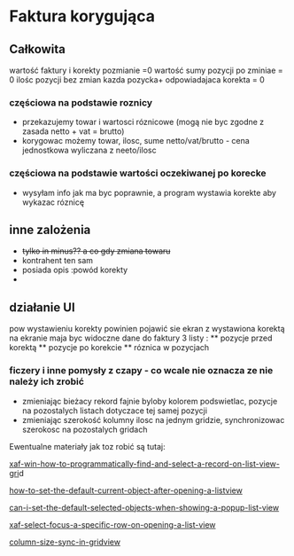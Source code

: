 # Faktura korygująca

## Całkowita
wartość faktury i korekty pozmianie =0
wartość sumy pozycji po zminiae = 0
ilośc pozycji bez zmian
kazda pozycka+ odpowiadajaca korekta = 0

### częściowa na podstawie roznicy
* przekazujemy towar i wartosci róznicowe (mogą nie byc zgodne z zasada netto + vat = brutto)
* korygowac możemy towar, ilosc, sume netto/vat/brutto - cena jednostkowa wyliczana z neeto/ilosc

### częściowa na podstawie wartości oczekiwanej po korecke

* wysyłam info jak ma byc poprawnie, a program wystawia korekte aby wykazac róznicę

## inne zalożenia

* ~~tylko in minus?? a co gdy zmiana towaru~~
* kontrahent ten sam
*  posiada opis :powód korekty
*  

## działanie UI
 pow wystawieniu korekty powinien pojawić sie ekran z wystawiona korektą
na ekranie maja byc widoczne dane do faktury
3 listy :
** pozycje przed korektą
** pozycje po korekcie
** róznica w pozycjach

### ficzery i inne pomysły z czapy - co wcale nie oznacza ze nie należy ich zrobić
* zmieniając bieżacy rekord fajnie byloby kolorem podswietlac, pozycje na pozostalych listach dotyczace tej samej pozycji
* zmieniając szerokość kolumny ilosc na jednym gridzie, synchronizowac szerokosc na pozostalych gridach

Ewentualne materiały jak toz robić są tutaj:

<a href="https://supportcenter.devexpress.com/ticket/details/t928633/xaf-win-how-to-programmatically-find-and-select-a-record-on-list-view-gri" target="_blank">xaf-win-how-to-programmatically-find-and-select-a-record-on-list-view-gri</a>d

<a href="https://supportcenter.devexpress.com/ticket/details/cs47517/how-to-set-the-default-current-object-after-opening-a-listview" target="_blank">how-to-set-the-default-current-object-after-opening-a-listview</a>


<a href="https://supportcenter.devexpress.com/ticket/details/t905770/can-i-set-the-default-selected-objects-when-showing-a-popup-list-view" target="_blank">can-i-set-the-default-selected-objects-when-showing-a-popup-list-view</a>

<a href="https://supportcenter.devexpress.com/ticket/details/t496358/xaf-select-focus-a-specific-row-on-opening-a-list-view" target="_blank">xaf-select-focus-a-specific-row-on-opening-a-list-view</a>

<a href="https://supportcenter.devexpress.com/ticket/details/t820368/column-size-sync-in-gridview" target="_blank">column-size-sync-in-gridview</a>

